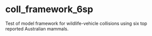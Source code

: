 # coll_framework_6sp
Test of model framework for wildlife-vehicle collisions using six top reported Australian mammals.
